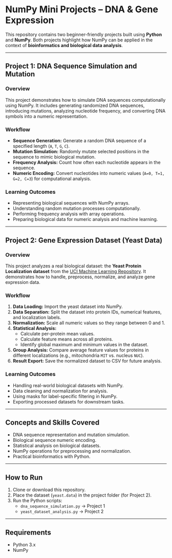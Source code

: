 # NumPy Mini Projects – DNA & Gene Expression

This repository contains two beginner-friendly projects built using **Python** and **NumPy**. Both projects highlight how NumPy can be applied in the context of **bioinformatics and biological data analysis**.

---

## Project 1: DNA Sequence Simulation and Mutation

### Overview
This project demonstrates how to simulate DNA sequences computationally using NumPy. It includes generating randomized DNA sequences, introducing mutations, analyzing nucleotide frequency, and converting DNA symbols into a numeric representation.

### Workflow
- **Sequence Generation:** Generate a random DNA sequence of a specified length (`A`, `T`, `G`, `C`).
- **Mutation Simulation:** Randomly mutate selected positions in the sequence to mimic biological mutation.
- **Frequency Analysis:** Count how often each nucleotide appears in the sequence.
- **Numeric Encoding:** Convert nucleotides into numeric values (`A=0, T=1, G=2, C=3`) for computational analysis.

### Learning Outcomes
- Representing biological sequences with NumPy arrays.
- Understanding random mutation processes computationally.
- Performing frequency analysis with array operations.
- Preparing biological data for numeric analysis and machine learning.

---

## Project 2: Gene Expression Dataset (Yeast Data)

### Overview
This project analyzes a real biological dataset: the **Yeast Protein Localization dataset** from the [UCI Machine Learning Repository](https://archive.ics.uci.edu/ml/datasets/yeast). It demonstrates how to handle, preprocess, normalize, and analyze gene expression data.

### Workflow
1. **Data Loading:** Import the yeast dataset into NumPy.
2. **Data Separation:** Split the dataset into protein IDs, numerical features, and localization labels.
3. **Normalization:** Scale all numeric values so they range between 0 and 1.
4. **Statistical Analysis:**  
   - Calculate per-protein mean values.  
   - Calculate feature means across all proteins.  
   - Identify global maximum and minimum values in the dataset.  
5. **Group Analysis:** Compare average feature values for proteins in different localizations (e.g., mitochondria `MIT` vs. nucleus `NUC`).
6. **Result Export:** Save the normalized dataset to CSV for future analysis.

### Learning Outcomes
- Handling real-world biological datasets with NumPy.
- Data cleaning and normalization for analysis.
- Using masks for label-specific filtering in NumPy.
- Exporting processed datasets for downstream tasks.

---

## Concepts and Skills Covered
- DNA sequence representation and mutation simulation.
- Biological sequence numeric encoding.
- Statistical analysis on biological datasets.
- NumPy operations for preprocessing and normalization.
- Practical bioinformatics with Python.

---

## How to Run

1. Clone or download this repository.
2. Place the dataset (`yeast.data`) in the project folder (for Project 2).
3. Run the Python scripts:
   - `dna_sequence_simulation.py` → Project 1  
   - `yeast_dataset_analysis.py` → Project 2  

---

## Requirements

- Python 3.x  
- NumPy  




